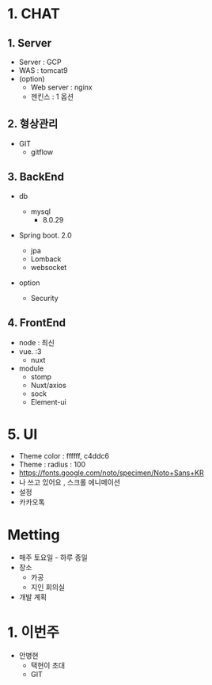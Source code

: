 # 1. CHAT

## 1. Server

- Server : GCP
- WAS : tomcat9
- (option) 
  - Web server : nginx
  - 젠킨스 : 1 옵션

## 2. 형상관리

- GIT 
  - gitflow

## 3. BackEnd

- db
  - mysql
    - 8.0.29
- Spring boot. 2.0
  - jpa
  - Lomback
  - websocket
  
- option
  - Security

## 4. FrontEnd

- node : 최신 
- vue. :3
  - nuxt
- module
  - stomp
  - Nuxt/axios
  - sock
  - Element-ui


# 5. UI

- Theme color : ffffff, c4ddc6
- Theme : radius : 100
- https://fonts.google.com/noto/specimen/Noto+Sans+KR
- 나 쓰고 있어요 , 스크롤 에니메이션
- 설정
- 카카오톡 

# Metting

- 매주 토요일 - 하루 종일
- 장소
  - 카공
  - 지인 회의실
- 개발 계획

# 1. 이번주

- 안병현 
  - 택현이 초대
  - GIT 